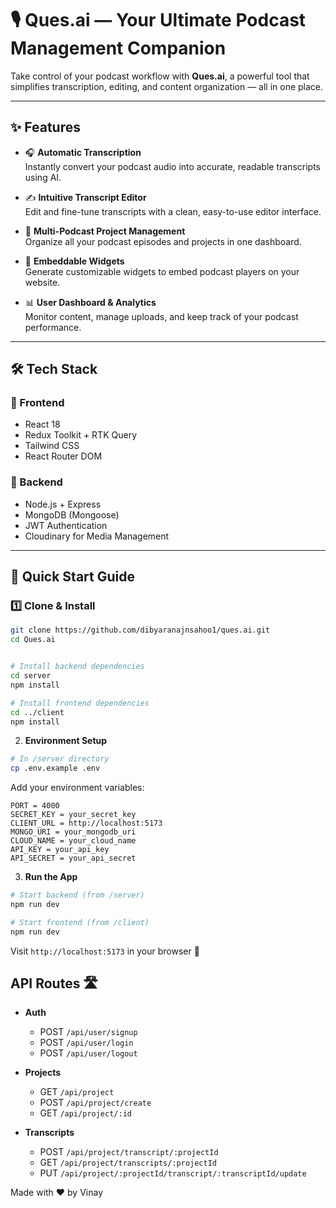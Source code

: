 
# 🎙️ Ques.ai — Your Ultimate Podcast Management Companion

Take control of your podcast workflow with **Ques.ai**, a powerful tool that simplifies transcription, editing, and content organization — all in one place.

---

## ✨ Features

- 🎧 **Automatic Transcription**  
  Instantly convert your podcast audio into accurate, readable transcripts using AI.

- ✍️ **Intuitive Transcript Editor**  
  Edit and fine-tune transcripts with a clean, easy-to-use editor interface.

- 📁 **Multi-Podcast Project Management**  
  Organize all your podcast episodes and projects in one dashboard.

- 🧩 **Embeddable Widgets**  
  Generate customizable widgets to embed podcast players on your website.

- 📊 **User Dashboard & Analytics**  
  Monitor content, manage uploads, and keep track of your podcast performance.

---

## 🛠️ Tech Stack

### 🔹 Frontend

- React 18  
- Redux Toolkit + RTK Query  
- Tailwind CSS  
- React Router DOM  

### 🔹 Backend

- Node.js + Express  
- MongoDB (Mongoose)  
- JWT Authentication  
- Cloudinary for Media Management  

---

## 🚀 Quick Start Guide

### 1️⃣ Clone & Install

```bash
git clone https://github.com/dibyaranajnsahoo1/ques.ai.git
cd Ques.ai


# Install backend dependencies
cd server
npm install

# Install frontend dependencies
cd ../client
npm install
```

2. **Environment Setup**
```bash
# In /server directory
cp .env.example .env
```

Add your environment variables:
```env
PORT = 4000
SECRET_KEY = your_secret_key
CLIENT_URL = http://localhost:5173
MONGO_URI = your_mongodb_uri
CLOUD_NAME = your_cloud_name
API_KEY = your_api_key
API_SECRET = your_api_secret
```

3. **Run the App**
```bash
# Start backend (from /server)
npm run dev

# Start frontend (from /client)
npm run dev
```

Visit `http://localhost:5173` in your browser 🎉

## API Routes 🛣️

- **Auth**
  - POST `/api/user/signup`
  - POST `/api/user/login`
  - POST `/api/user/logout`

- **Projects**
  - GET `/api/project`
  - POST `/api/project/create`
  - GET `/api/project/:id`

- **Transcripts**
  - POST `/api/project/transcript/:projectId`
  - GET `/api/project/transcripts/:projectId`
  - PUT `/api/project/:projectId/transcript/:transcriptId/update`

Made with ❤️ by Vinay
